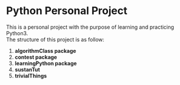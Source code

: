 # Python Personal Project
This is a personal project with the purpose of learning and practicing Python3.  
The structure of this project is as follow:

1. **algorithmClass package**  
2. **contest package**  
3. **learningPython package**  
4. **sustanTut**  
5. **trivialThings**